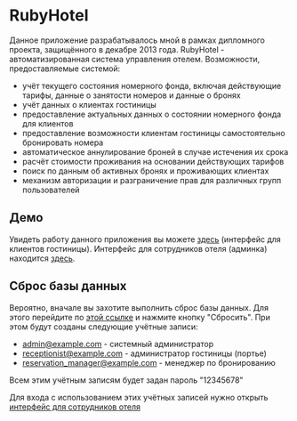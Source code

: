 # RubyHotel

Данное приложение разрабатывалось мной в рамках дипломного проекта, защищённого в декабре 2013 года.
RubyHotel - автоматизированная система управления отелем.
Возможности, предоставляемые системой:

* учёт текущего состояния номерного фонда, включая действующие тарифы, данные о занятости номеров и данные о бронях
* учёт данных о клиентах гостиницы
* предоставление актуальных данных о состоянии номерного фонда для клиентов
* предоставление возможности клиентам гостиницы самостоятельно бронировать номера
* автоматическое аннулирование броней в случае истечения их срока
* расчёт стоимости проживания на основании действующих тарифов
* поиск по данным об активных бронях и проживающих клиентах  
* механизм авторизации и разграничение прав для различных групп пользователей

## Демо

Увидеть работу данного приложения вы можете [здесь](http://ruby-hotel.herokuapp.com/) (интерфейс для клиентов гостиницы). Интерфейс для сотрудников отеля (админка) находится [здесь](http://ruby-hotel.herokuapp.com/admin).

## Сброс базы данных

Вероятно, вначале вы захотите выполнить сброс базы данных. Для этого перейдите по [этой ссылке](http://ruby-hotel.herokuapp.com/dbreset) и нажмите кнопку "Сбросить". При этом будут созданы следующие учётные записи: 

* admin@example.com - системный администратор
* receptionist@example.com - администратор гостиницы (портье)
* reservation_manager@example.com - менеджер по бронированию

Всем этим учётным записям будет задан пароль "12345678"

Для входа с использованием этих учётных записей нужно открыть [интерфейс для сотрудников отеля](http://ruby-hotel.herokuapp.com/admin  )
